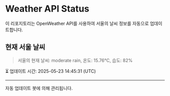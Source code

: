 
# Weather API Status

이 리포지토리는 OpenWeather API를 사용하여 서울의 날씨 정보를 자동으로 업데이트합니다.

## 현재 서울 날씨
> 서울의 현재 날씨: moderate rain, 온도: 15.76°C, 습도: 82%

⏳ 업데이트 시간: 2025-05-23 14:45:31 (UTC)

---
자동 업데이트 봇에 의해 관리됩니다.

